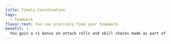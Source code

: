 ```yaml
---
title: Timely Coordination
tags:
  - Teamwork
flavor_text: You can precisely time your teamwork.
benefit: |
  You gain a +1 bonus on attack rolls and skill checks made as part of readied actions triggered by one of your allies who also has this feat. When you and an ally who also has this feat are attempting to overcome separate simultaneous obstacles as part of a [heist or infiltration](/systems/heists/), you also gain this +1 bonus on attack rolls and skill checks.
---
```


